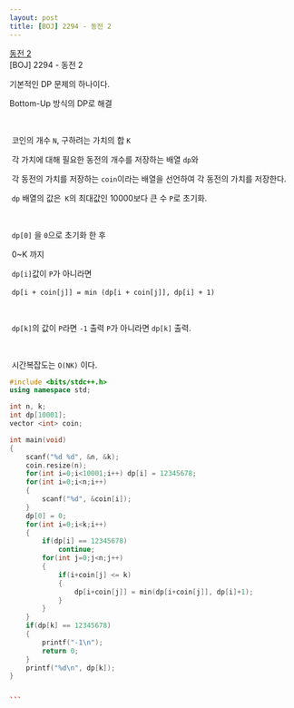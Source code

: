 ```yaml
---
layout: post
title: [BOJ] 2294 - 동전 2
---
```


[동전 2](https://www.acmicpc.net/problem/10163)  
​
\[BOJ\] 2294 - 동전 2
​

기본적인 DP 문제의 하나이다.

Bottom-Up 방식의 DP로 해결
​
  
​
  
​
코인의 개수 `N`, 구하려는 가치의 합 `K`
​
  
​
각 가치에 대해 필요한 동전의 개수를 저장하는 배열 `dp`와
​
  
​
각 동전의 가치를 저장하는 `coin`이라는 배열을 선언하여 각 동전의 가치를 저장한다.
​
  
​
`dp` 배열의 값은` K`의 최대값인 10000보다 큰 수 `P`로 초기화.
​
  
​
  
​
`dp[0]` 을 `0`으로 초기화 한 후
​
  
​
0~K 까지
​
  
​
`dp[i]`값이 `P`가 아니라면 
​
  
​
`dp[i + coin[j]] = min (dp[i + coin[j]], dp[i] + 1)`

​
  
​
`dp[k]`의 값이 `P`라면 `-1` 출력
​
`P`가 아니라면 `dp[k]` 출력.
​
  
​
  
​
시간복잡도는 `O(NK)` 이다.
​
  
``` cpp
#include <bits/stdc++.h>
using namespace std;

int n, k;
int dp[10001];
vector <int> coin;

int main(void)
{
    scanf("%d %d", &n, &k);
    coin.resize(n);
    for(int i=0;i<10001;i++) dp[i] = 12345678; 
    for(int i=0;i<n;i++)
    {
        scanf("%d", &coin[i]);
    }
    dp[0] = 0;
    for(int i=0;i<k;i++)
    {
        if(dp[i] == 12345678)
            continue;
        for(int j=0;j<n;j++)
        {
            if(i+coin[j] <= k)
            {
                dp[i+coin[j]] = min(dp[i+coin[j]], dp[i]+1);
            }
        }
    }
    if(dp[k] == 12345678)
    {
        printf("-1\n");
        return 0;
    }
    printf("%d\n", dp[k]);
}


```​
